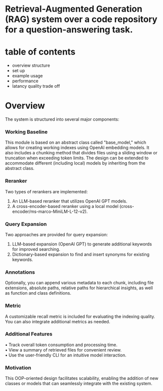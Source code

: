 # Retrieval-Augmented Generation (RAG) system over a code repository for a question-answering task.
# table of contents
* overview structure
* set up
* example usage
* performance
* latancy quality trade off
# Overview

The system is structured into several major components:

### Working Baseline

This module is based on an abstract class called "base_model," which allows for creating working indexes using OpenAI embedding models. It also includes a chunking method that divides files using a sliding window or truncation when exceeding token limits. The design can be extended to accommodate different (including local) models by inheriting from the abstract class.

### Reranker

Two types of rerankers are implemented:
1. An LLM-based reranker that utilizes OpenAI GPT models.  
2. A cross-encoder-based reranker using a local model (cross-encoder/ms-marco-MiniLM-L-12-v2).

### Query Expansion

Two approaches are provided for query expansion:
1. LLM-based expansion (OpenAI GPT) to generate additional keywords for improved searching.  
2. Dictionary-based expansion to find and insert synonyms for existing keywords.

### Annotations

Optionally, you can append various metadata to each chunk, including file extensions, absolute paths, relative paths for hierarchical insights, as well as function and class definitions.

### Metric

A customizable recall metric is included for evaluating the indexing quality. You can also integrate additional metrics as needed.

### Additional Features

• Track overall token consumption and processing time.  
• View a summary of retrieved files for convenient review.  
• Use the user-friendly CLI for an intuitive model interaction.

### Motivation

This OOP-oriented design facilitates scalability, enabling the addition of new classes or models that can seamlessly integrate with the existing system.
  
